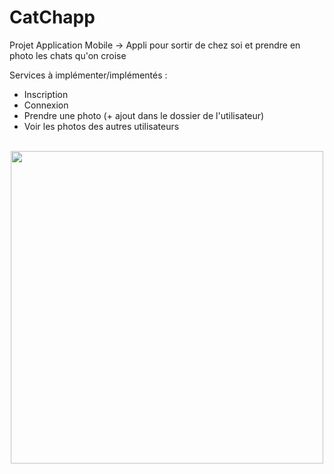 # CatChapp
Projet Application Mobile
-> Appli pour sortir de chez soi et prendre en photo les chats qu'on croise

Services à implémenter/implémentés :
- Inscription
- Connexion
- Prendre une photo (+ ajout dans le dossier de l'utilisateur)
- Voir les photos des autres utilisateurs<br><br>

<p align="center">
<img height="500" src="https://user-images.githubusercontent.com/77757761/158161241-dd60b9dc-9d54-4ab7-9e2f-af21c9c78bbc.png">
</p>
